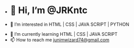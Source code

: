 - <h1>👋  Hi, I’m @JRKntc </h1>
- <p> 👀 I’m interested in HTML | CSS | JAVA SCRIPT | PYTHON  </p>
- 🌱 I’m currently learning HTML | CSS | JAVA SCRIPT
- 📫 How to reach me  junimwizard74@gmail.com



<!---
JRKntc/JRKntc is a ✨ special ✨ repository because its `README.md` (this file) appears on your GitHub profile.
You can click the Preview link to take a look at your changes.
--->
